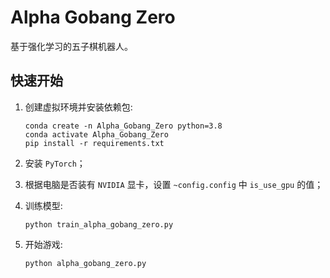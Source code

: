 # Alpha Gobang Zero
基于强化学习的五子棋机器人。

## 快速开始
1. 创建虚拟环境并安装依赖包:

    ```shell
    conda create -n Alpha_Gobang_Zero python=3.8
    conda activate Alpha_Gobang_Zero
    pip install -r requirements.txt
    ```

2. 安装 `PyTorch`；

3. 根据电脑是否装有 `NVIDIA` 显卡，设置 `~config.config` 中 `is_use_gpu` 的值；

4. 训练模型:

    ```shell
    python train_alpha_gobang_zero.py
    ```

5. 开始游戏:

    ```shell
    python alpha_gobang_zero.py
    ```
